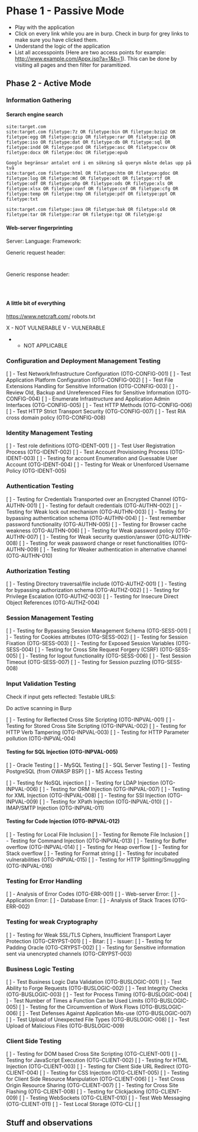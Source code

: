 


# Phase 1 - Passive Mode


- Play with the application
- Click on every link while you are in burp. Check in burp for grey links to make sure you have clicked them.
- Understand the logic of the application
- List all accesspoints (Here are two access points for example: http://www.example.com/Appx.jsp?a=1&b=1). This can be done by visiting all pages and then filter for paramitized.

## Phase 2 - Active Mode


### Information Gathering

#### Serarch engine search

```
site:target.com
site:target.com filetype:7z OR filetype:bin OR filetype:bzip2 OR filetype:egg OR filetype:gzip OR filetype:rar OR filetype:zip OR filetype:iso OR filetype:dat OR filetype:db OR filetype:sql OR filetype:indd OR filetype:psd OR filetype:asc OR filetype:csv OR filetype:docx OR filetype:doc OR filetype:epub

Google begränsar antalet ord i en sökning så queryn måste delas upp på två
site:target.com filetype:html OR filetype:htm OR filetype:gdoc OR filetype:log OR filetype:md OR filetype:odt OR filetype:rtf OR filetype:odf OR filetype:php OR filetype:ods OR filetype:xls OR filetype:xlsx OR filetype:conf OR filetype:cnf OR filetype:cfg OR filetype:temp OR filetype:tmp OR filetype:pdf OR filetype:ppt OR filetype:txt

site:target.com filetype:java OR filetype:bak OR filetype:old OR filetype:tar OR filetype:rar OR filetype:tgz OR filetype:gz 
```


#### Web-server fingerprinting

Server:
Language:
Framework:

Generic request header:

```


```

Generic response header:

```



```


#### A little bit of everything
https://www.netcraft.com/
robots.txt



X - NOT VULNERABLE
V - VULNERABLE
- - NOT APPLICABLE

### Configuration and Deployment Management Testing

[ ] - Test Network/Infrastructure Configuration (OTG-CONFIG-001)
[ ] - Test Application Platform Configuration (OTG-CONFIG-002)
[ ] - Test File Extensions Handling for Sensitive Information (OTG-CONFIG-003)
[ ] - Review Old, Backup and Unreferenced Files for Sensitive Information (OTG-CONFIG-004)
[ ] - Enumerate Infrastructure and Application Admin Interfaces (OTG-CONFIG-005)
[ ] - Test HTTP Methods (OTG-CONFIG-006)
[ ] - Test HTTP Strict Transport Security (OTG-CONFIG-007)
[ ] - Test RIA cross domain policy (OTG-CONFIG-008)

### Identity Management Testing

[ ] - Test role definitions (OTG-IDENT-001)
[ ] - Test User Registration Process (OTG-IDENT-002)
[ ] - Test Account Provisioning Process (OTG-IDENT-003)
[ ] - Testing for account Enumeration and Guessable User Account (OTG-IDENT-004)
[ ] - Testing for Weak or Unenforced Username Policy (OTG-IDENT-005)

### Authentication Testing

[ ] - Testing for Credentials Transported over an Encrypted Channel (OTG-AUTHN-001)
[ ] - Testing for default credentials (OTG-AUTHN-002) 
[ ] - Testing for Weak lock out mechanism (OTG-AUTHN-003)
[ ] - Testing for bypassing authentication schema (OTG-AUTHN-004)
[ ] - Test remember password functionality (OTG-AUTHN-005)
[ ] - Testing for Browser cache weakness (OTG-AUTHN-006)
[ ] - Testing for Weak password policy (OTG-AUTHN-007)
[ ] - Testing for Weak security question/answer (OTG-AUTHN-008)
[ ] - Testing for weak password change or reset functionalities (OTG-AUTHN-009)
[ ] - Testing for Weaker authentication in alternative channel (OTG-AUTHN-010)
 
### Authorization Testing

[ ] - Testing Directory traversal/file include (OTG-AUTHZ-001)
[ ] - Testing for bypassing authorization schema (OTG-AUTHZ-002)
[ ] - Testing for Privilege Escalation (OTG-AUTHZ-003)
[ ] - Testing for Insecure Direct Object References (OTG-AUTHZ-004)

### Session Management Testing

[ ] - Testing for Bypassing Session Management Schema (OTG-SESS-001)
[ ] - Testing for Cookies attributes (OTG-SESS-002)
[ ] - Testing for Session Fixation (OTG-SESS-003)
[ ] - Testing for Exposed Session Variables (OTG-SESS-004)
[ ] - Testing for Cross Site Request Forgery (CSRF) (OTG-SESS-005)
[ ] - Testing for logout functionality (OTG-SESS-006)
[ ] - Test Session Timeout (OTG-SESS-007)
[ ] - Testing for Session puzzling (OTG-SESS-008)
 
### Input Validation Testing
Check if input gets reflected:
Testable URLS:


Do active scanning in Burp


[ ] - Testing for Reflected Cross Site Scripting (OTG-INPVAL-001)
[ ] - Testing for Stored Cross Site Scripting (OTG-INPVAL-002)
[ ] - Testing for HTTP Verb Tampering (OTG-INPVAL-003)
[ ] - Testing for HTTP Parameter pollution (OTG-INPVAL-004)

#### Testing for SQL Injection (OTG-INPVAL-005)

[ ] - Oracle Testing
[ ] - MySQL Testing
[ ] - SQL Server Testing
[ ] - Testing PostgreSQL (from OWASP BSP)
[ ] - MS Access Testing
  
[ ] - Testing for NoSQL injection
[ ] - Testing for LDAP Injection (OTG-INPVAL-006)
[ ] - Testing for ORM Injection (OTG-INPVAL-007)
[ ] - Testing for XML Injection (OTG-INPVAL-008)
[ ] - Testing for SSI Injection (OTG-INPVAL-009)
[ ] - Testing for XPath Injection (OTG-INPVAL-010)
[ ] - IMAP/SMTP Injection (OTG-INPVAL-011)


#### Testing for Code Injection (OTG-INPVAL-012)

[ ] - Testing for Local File Inclusion
[ ] - Testing for Remote File Inclusion
[ ] - Testing for Command Injection (OTG-INPVAL-013)
[ ] - Testing for Buffer overflow (OTG-INPVAL-014)
[ ] - Testing for Heap overflow
[ ] - Testing for Stack overflow
[ ] - Testing for Format string
[ ] - Testing for incubated vulnerabilities (OTG-INPVAL-015)
[ ] - Testing for HTTP Splitting/Smuggling (OTG-INPVAL-016)

### Testing for Error Handling

[ ] - Analysis of Error Codes (OTG-ERR-001)
[ ] 	- Web-server Error:
[ ] 	- Application Error:
[ ] 	- Database Error: 
[ ] - Analysis of Stack Traces (OTG-ERR-002)

### Testing for weak Cryptography

[ ] - Testing for Weak SSL/TLS Ciphers, Insufficient Transport Layer Protection (OTG-CRYPST-001)
[ ] 	- Bitar:
[ ] 	- Issuer:
[ ] - Testing for Padding Oracle (OTG-CRYPST-002)
[ ] - Testing for Sensitive information sent via unencrypted channels (OTG-CRYPST-003)


### Business Logic Testing

[ ] - Test Business Logic Data Validation (OTG-BUSLOGIC-001)
[ ] - Test Ability to Forge Requests (OTG-BUSLOGIC-002)
[ ] - Test Integrity Checks (OTG-BUSLOGIC-003)
[ ] - Test for Process Timing (OTG-BUSLOGIC-004)
[ ] - Test Number of Times a Function Can be Used Limits (OTG-BUSLOGIC-005)
[ ] - Testing for the Circumvention of Work Flows (OTG-BUSLOGIC-006)
[ ] - Test Defenses Against Application Mis-use (OTG-BUSLOGIC-007)
[ ] - Test Upload of Unexpected File Types (OTG-BUSLOGIC-008)
[ ] - Test Upload of Malicious Files (OTG-BUSLOGIC-009)


### Client Side Testing

[ ] - Testing for DOM based Cross Site Scripting (OTG-CLIENT-001)
[ ] - Testing for JavaScript Execution (OTG-CLIENT-002)
[ ] - Testing for HTML Injection (OTG-CLIENT-003)
[ ] - Testing for Client Side URL Redirect (OTG-CLIENT-004)
[ ] - Testing for CSS Injection (OTG-CLIENT-005)
[ ] - Testing for Client Side Resource Manipulation (OTG-CLIENT-006)
[ ] - Test Cross Origin Resource Sharing (OTG-CLIENT-007)
[ ] - Testing for Cross Site Flashing (OTG-CLIENT-008)
[ ] - Testing for Clickjacking (OTG-CLIENT-009)
[ ] - Testing WebSockets (OTG-CLIENT-010)
[ ] - Test Web Messaging (OTG-CLIENT-011)
[ ] - Test Local Storage (OTG-CLI
[ ] 

## Stuff and observations
